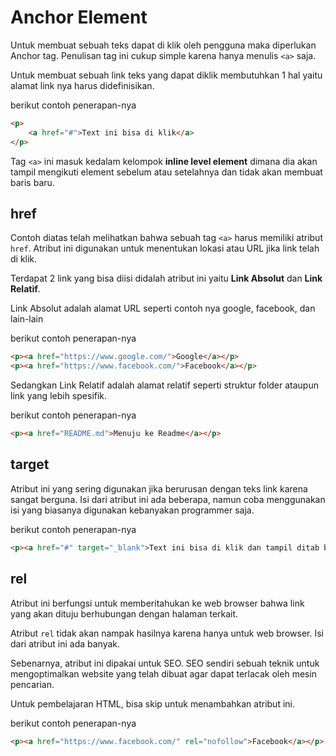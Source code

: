# Anchor Element

Untuk membuat sebuah teks dapat di klik oleh pengguna maka diperlukan Anchor tag. Penulisan tag ini cukup simple karena hanya menulis `<a>` saja.

Untuk membuat sebuah link teks yang dapat diklik membutuhkan 1 hal yaitu alamat link nya harus didefinisikan.

berikut contoh penerapan-nya

```html
<p>
    <a href="#">Text ini bisa di klik</a>
</p>
```

Tag `<a>` ini masuk kedalam kelompok **inline level element** dimana dia akan tampil mengikuti element sebelum atau setelahnya dan tidak akan membuat baris baru.

## href

Contoh diatas telah melihatkan bahwa sebuah tag `<a>` harus memiliki atribut `href`. Atribut ini digunakan untuk menentukan lokasi atau URL jika link telah di klik.

Terdapat 2 link yang bisa diisi didalah atribut ini yaitu **Link Absolut** dan **Link Relatif**.

Link Absolut adalah alamat URL seperti contoh nya google, facebook, dan lain-lain

berikut contoh penerapan-nya

```html
<p><a href="https://www.google.com/">Google</a></p>
<p><a href="https://www.facebook.com/">Facebook</a></p>
```

Sedangkan Link Relatif adalah alamat relatif seperti struktur folder ataupun link yang lebih spesifik.

berikut contoh penerapan-nya

```html
<p><a href="README.md">Menuju ke Readme</a></p>
```

## target

Atribut ini yang sering digunakan jika berurusan dengan teks link karena sangat berguna.  Isi dari atribut ini ada beberapa, namun coba menggunakan isi yang biasanya digunakan kebanyakan programmer saja.

berikut contoh penerapan-nya

```html
<p><a href="#" target="_blank">Text ini bisa di klik dan tampil ditab berikutnya</a></p>
```

## rel

Atribut ini berfungsi untuk memberitahukan ke web browser bahwa link yang akan dituju berhubungan dengan halaman terkait.

Atribut `rel` tidak akan nampak hasilnya karena hanya untuk web browser. Isi dari atribut ini ada banyak.

Sebenarnya, atribut ini dipakai untuk SEO. SEO sendiri sebuah teknik untuk mengoptimalkan website yang telah dibuat agar dapat terlacak oleh mesin pencarian.

Untuk pembelajaran HTML, bisa skip untuk menambahkan atribut ini.

berikut contoh penerapan-nya

```html
<p><a href="https://www.facebook.com/" rel="nofollow">Facebook</a></p>
```